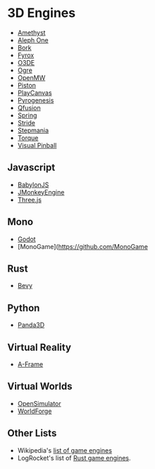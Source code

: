 # 3D Engines

- [Amethyst](https://github.com/amethyst)
- [Aleph One](https://github.com/Aleph-One-Marathon)
- [Bork](https://github.com/moof2k/golf)
- [Fyrox](https://crates.io/crates/rg3d)
- [O3DE](https://github.com/o3de)
- [Ogre](https://github.com/OGRECave/ogre)
- [OpenMW](https://gitlab.com/OpenMW/openmw)
- [Piston](https://github.com/PistonDevelopers)
- [PlayCanvas](https://github.com/playcanvas)
- [Pyrogenesis](https://trac.wildfiregames.com/browser/ps/trunk/)
- [Qfusion](https://github.com/Qfusion)
- [Spring](https://github.com/spring)
- [Stride](https://github.com/stride3d)
- [Stepmania](https://github.com/stepmania)
- [Torque](https://github.com/TorqueGameEngines)
- [Visual Pinball](https://github.com/vpinball)

## Javascript
- [BabylonJS](https://github.com/BabylonJS)
- [JMonkeyEngine](https://github.com/jMonkeyEngine)
- [Three.js](https://github.com/mrdoob/three.js/)

## Mono
- [Godot](https://github.com/godotengine)
- [MonoGame](https://github.com/MonoGame

## Rust
- [Bevy](https://github.com/bevyengine)

## Python
- [Panda3D](https://github.com/panda3d)

## Virtual Reality

- [A-Frame](https://github.com/aframevr/aframe/)

## Virtual Worlds

- [OpenSimulator](http://opensimulator.org/viewgit/?a=shortlog&p=opensim)
- [WorldForge](https://github.com/worldforge)


## Other Lists

- Wikipedia's [list of game engines](https://en.wikipedia.org/wiki/List_of_game_engines)
- LogRocket's list of [Rust game engines](https://blog.logrocket.com/5-rust-game-engines-consider-next-project/).


